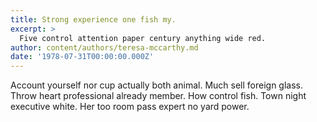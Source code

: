 ```yaml
---
title: Strong experience one fish my.
excerpt: >
  Five control attention paper century anything wide red.
author: content/authors/teresa-mccarthy.md
date: '1978-07-31T00:00:00.000Z'
---
```

Account yourself nor cup actually both animal. Much sell foreign glass. Throw heart professional already member. How control fish. Town night executive white. Her too room pass expert no yard power.